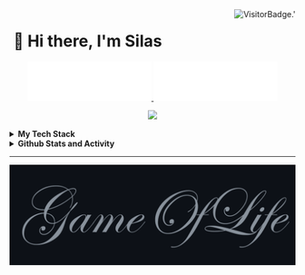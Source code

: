 <!-- Profile Views -->
<img align="right" alt="VisitorBadge.'" src="https://hits.seeyoufarm.com/api/count/incr/badge.svg?url=https%3A%2F%2Fgithub.com%2FSilenZcience&count_bg=%2336BCF7&title_bg=%23555555&icon=&icon_color=%23E7E7E7&title=PROFILE+VIEWS&edge_flat=false" />

# [&#x200B;](#) 💫 Hi there, I'm Silas

<!-- Username -->
<p align="center">
	<a href="https://github.com/SilenZcience/SilenZcience/blame/main/CSS_UsernameDark.svg#gh-dark-mode-only">
      <img width="43.2%" alt="Username in CSS" src="./CSS_UsernameDark.svg#gh-dark-mode-only">
	</a>
	<a href="https://github.com/SilenZcience/SilenZcience/blame/main/CSS_UsernameBright.svg#gh-light-mode-only">
      <img width="43.2%" alt="Username in CSS" src="./CSS_UsernameBright.svg#gh-light-mode-only">
    </a>	
</p>

<!-- Messages -->
<p align="center">
	<img src="https://readme-typing-svg.demolab.com/?lines=Hi,+I%27m+Silas.;Student+at+Heinrich-Heine-University.;I%27m+currently+working+on+my+Bachelor+Thesis.;I%27m+currently+learning+C%2B%2B.;&center=true&width=500&height=50" /> 
</p>

<!-- Tech Stack -->
<details>
<summary><b>My Tech Stack</b></summary>
</br>

![Ubuntu](https://img.shields.io/badge/ubuntu-E95420?style=for-the-badge&logo=ubuntu&logoColor=white)
![Windows](https://img.shields.io/badge/windows-0078D6?style=for-the-badge&logo=windows&logoColor=white)
![Windows11](https://img.shields.io/badge/windows%2011-0079D5.svg?style=for-the-badge&logo=Windows11&logoColor=white)
![WSL](https://img.shields.io/badge/wsl-E95420?style=for-the-badge&logo=linux&logoColor=white)

![Git](https://img.shields.io/badge/git-F05033.svg?style=for-the-badge&logo=git&logoColor=white)
![GitHub](https://img.shields.io/badge/github-22262A.svg?style=for-the-badge&logo=github&logoColor=white)
![GitLab](https://img.shields.io/badge/gitlab-FC6D20.svg?style=for-the-badge&logo=gitlab&logoColor=white)
![PyPi](https://img.shields.io/badge/pypi-3775A9.svg?style=for-the-badge&logo=pypi&logoColor=white)

![AutoIt](https://img.shields.io/badge/autoit-2D5073.svg?style=for-the-badge&logo=autoit&logoColor=white)
![C](https://img.shields.io/badge/c-00599C.svg?style=for-the-badge&logo=c&logoColor=white)
![C++](https://img.shields.io/badge/c++-00599C.svg?style=for-the-badge&logo=c%2B%2B&logoColor=white)
![Clojure](https://img.shields.io/badge/clojure-1BA248.svg?style=for-the-badge&logo=clojure&logoColor=white)
![Java](https://img.shields.io/badge/java-ED8B00.svg?style=for-the-badge&logo=openjdk&logoColor=white)
![Prolog](https://img.shields.io/badge/prolog-74283C?style=for-the-badge&logo=prolog&logoColor=white)
![PyPy](https://img.shields.io/badge/pypy-3670A0?style=for-the-badge&logo=pypy&logoColor=white)
![Python](https://img.shields.io/badge/python-3670A0?style=for-the-badge&logo=python&logoColor=white)

![SpringBoot](https://img.shields.io/badge/spring%20boot-6DB33F.svg?style=for-the-badge&logo=spring-boot&logoColor=white)
![Thymeleaf](https://img.shields.io/badge/thymeleaf-005F0F.svg?style=for-the-badge&logo=thymeleaf&logoColor=white)
![Numpy](https://img.shields.io/badge/numpy-013243.svg?style=for-the-badge&logo=numpy&logoColor=white)
![Pandas](https://img.shields.io/badge/pandas-150458.svg?style=for-the-badge&logo=pandas&logoColor=white)
![ScikitLearn](https://img.shields.io/badge/scikit%20learn-F7931E.svg?style=for-the-badge&logo=scikit-learn&logoColor=white)

![LaTeX](https://img.shields.io/badge/latex-008080.svg?style=for-the-badge&logo=latex&logoColor=white)

![Bash](https://img.shields.io/badge/bash-4DAA24.svg?style=for-the-badge&logo=gnu-bash&logoColor=white)
![GitBash](https://img.shields.io/badge/git%20bash-F05033.svg?style=for-the-badge&logo=git-for-windows&logoColor=white)
![GithubActions](https://img.shields.io/badge/github%20actions-2088FF.svg?style=for-the-badge&logo=github-actions&logoColor=white)
![PowerShell](https://img.shields.io/badge/powerShell-5391FE.svg?style=for-the-badge&logo=powershell&logoColor=white)
![WindowsTerminal](https://img.shields.io/badge/windows%20terminal-4D4D4D.svg?style=for-the-badge&logo=windows-terminal&logoColor=white)

![Eclipse](https://img.shields.io/badge/eclipse-FE7A16.svg?style=for-the-badge&logo=eclipse&logoColor=white)
![Intellij](https://img.shields.io/badge/intellij-FE3963.svg?style=for-the-badge&logo=intellij-idea&logoColor=white)
![Intellij](https://img.shields.io/badge/jupyter-F37626.svg?style=for-the-badge&logo=jupyter&logoColor=white)
![VisualStudioCode](https://img.shields.io/badge/visual%20studio%20code-0078D7.svg?style=for-the-badge&logo=visual-studio-code&logoColor=white)

![MariaDB](https://img.shields.io/badge/mariadb-003545?style=for-the-badge&logo=mariadb&logoColor=white)
![MongoDB](https://img.shields.io/badge/mongodb-4ea94b.svg?style=for-the-badge&logo=mongodb&logoColor=white)
![MySQL](https://img.shields.io/badge/mysql-4479A1.svg?style=for-the-badge&logo=mysql&logoColor=white)

![Vercel](https://img.shields.io/badge/vercel-000000.svg?style=for-the-badge&logo=vercel&logoColor=white)

</details>

<!-- Statistic Details -->
<details>

<summary>
<b>Github Stats and Activity </b>
</summary>
<h2>
	<a href="#">&#x200B;</a>
	<a href="https://github.com/SilenZcience">
		<img unselectable="on" pointer-events="none" src="https://media4.giphy.com/media/MIGbtLZoVjbl0bYbAd/giphy.gif?cid=ecf05e472t2h0i8d7dcjaoau9iqtchhr899hxmpxzzgc7lyw&rid=giphy.gif" width="30" /> 
	</a>
	Github Stats and Activity
</h2>


<details>
<summary>🔥 Github Streak Stats</summary>
<h2><a href="#">&#x200B;</a>🔥 Github Streak Stats</h2>
<!-- Github Streak -->
<div align="center" style="display: flex;">
	<a href="https://github.com/SilenZcience#gh-dark-mode-only">
		<img src="https://streak-stats.demolab.com/?user=SilenZcience&theme=radical&hide_border=true#gh-dark-mode-only" alt="SilenZcience' Streak" media="(prefers-color-scheme: dark)" height="192px" />
	</a>
	<a href="https://github.com/SilenZcience#gh-light-mode-only">
		<img src="https://streak-stats.demolab.com/?user=SilenZcience&theme=vue&hide_border=true#gh-light-mode-only" alt="SilenZcience' Streak" media="(prefers-color-scheme: light)" height="192px" />
	</a>
</p>
</details>

<details>
<summary>💻 GitHub Profile Stats</summary>
<h2><a href="#">&#x200B;</a>💻 GitHub Profile Stats</h2>
<!-- Github Stats -->
<!-- language Stats -->
<div align="center" style="display: flex;">
	<!-- Dark Mode Images -->
	<a href="https://github.com/SilenZcience#gh-dark-mode-only">
		<img src="https://github-readme-stats-sigma-red.vercel.app/api?username=SilenZcience&show_icons=true&include_all_commits=true&hide=issues,contribs&count_private=true&theme=radical&hide_border=true#gh-dark-mode-only" alt="SilenZcience' Github Stats" media="(prefers-color-scheme: dark)" height="175px">
		<img src="https://github-readme-stats-sigma-red.vercel.app/api/top-langs/?username=SilenZcience&langs_count=8&theme=radical&hide_border=true&include_all_commits=true&count_private=true&layout=compact&hide=Makefile,Batchfile,HTML&card_width=320#gh-dark-mode-only" alt="SilenZcience' Top Languages" media="(prefers-color-scheme: dark)" height="175px">
	</a>
	<!-- Light Mode Images -->
	<a href="https://github.com/SilenZcience#gh-light-mode-only">
		<img src="https://github-readme-stats-sigma-red.vercel.app/api?username=SilenZcience&show_icons=true&include_all_commits=true&hide=issues,contribs&count_private=true&theme=vue&hide_border=true#gh-light-mode-only" alt="SilenZcience' Github Stats" media="(prefers-color-scheme: light)" height="175px">
		<img src="https://github-readme-stats-sigma-red.vercel.app/api/top-langs/?username=SilenZcience&langs_count=8&theme=vue&hide_border=true&include_all_commits=true&count_private=true&layout=compact&hide=Makefile,Batchfile,HTML&card_width=320#gh-light-mode-only" alt="SilenZcience' Top Languages" media="(prefers-color-scheme: light)" height="175px">
	</a>
</div>
</details>

<details>
<summary>🍻 GitHub Contribution Stats</summary>
<h2><a href="#">&#x200B;</a>🍻 GitHub Contribution Stats</h2>
<!-- Contribution Graph -->
<div align="center" style="display: flex;">
	<!-- Dark Mode Images -->
	<a href="https://github.com/SilenZcience#gh-dark-mode-only">
		<img src="https://github-readme-activity-graph.vercel.app/graph?username=SilenZcience&custom_title=Silas+Kraume's%20Contribution%20Graph&theme=merko&bg_color=141321&hide_border=true&line=d83a7d&point=f7d747#gh-dark-mode-only" alt="SilenZcience' Contribution Graph" media="(prefers-color-scheme: dark)" height="175px">
		<img src="https://github-contributor-stats.vercel.app/api?username=SilenZcience&limit=5&theme=radical&combine_all_yearly_contributions=true&hide_border=true#gh-dark-mode-only" alt="SilenZcience' Contributor Stats" media="(prefers-color-scheme: dark)" height="175px">
	</a>
	<!-- Light Mode Images -->
	<a href="https://github.com/SilenZcience#gh-light-mode-only">
		<img src="https://github-readme-activity-graph.vercel.app/graph?username=SilenZcience&custom_title=Silas+Kraume's%20Contribution%20Graph&theme=vue&bg_color=fffefe&hide_border=true&point=28394a#gh-light-mode-only" alt="SilenZcience' Contribution Graph" media="(prefers-color-scheme: light)" height="175px">
		<img src="https://github-contributor-stats.vercel.app/api?username=SilenZcience&limit=5&theme=vue&combine_all_yearly_contributions=true&hide_border=true#gh-light-mode-only" alt="SilenZcience' Contributor Stats" media="(prefers-color-scheme: light)" height="175px">
	</a>
</div>
</details>

<details>
<summary>⚡ Recent GitHub Activity</summary>
  
<!--START_SECTION:activity-->
1. 🚀 Published release [V1.9.1 2024.10.10](https://github.com/SilenZcience/cat_win/releases/tag/v1.9.1) in [SilenZcience/cat_win](https://github.com/SilenZcience/cat_win)
2. 🚀 Published release [V1.9.0 2024.09.05](https://github.com/SilenZcience/cat_win/releases/tag/v1.9.0) in [SilenZcience/cat_win](https://github.com/SilenZcience/cat_win)
3. 🚀 Published release [V1.8.5 2024.08.24](https://github.com/SilenZcience/cat_win/releases/tag/v1.8.5) in [SilenZcience/cat_win](https://github.com/SilenZcience/cat_win)
4. 🗣 Commented on [#4](https://github.com/shawwn/supports-color-python/issues/4#issuecomment-2294508291) in [shawwn/supports-color-python](https://github.com/shawwn/supports-color-python)
5. 💪 Opened PR [#6](https://github.com/shawwn/supports-color-python/pull/6) in [shawwn/supports-color-python](https://github.com/shawwn/supports-color-python)
<!--END_SECTION:activity-->

</details>

</details>

- - - -
<!-- ## [&#x200B;](#) Game of Life <a href="https://github.com/SilenZcience/GameOfLifeAction/blob/main/GameOfLife/GameOfLife.py">(click to see Source)</a> -->
<!-- GameOfLife -->
<a href="https://github.com/SilenZcience/GameOfLifeAction/blob/main/GameOfLife/GameOfLife.py">
	<img alt="Game of Life" src="./GameOfLife/Transition.gif">
</a> 
